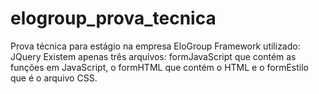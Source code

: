 # elogroup_prova_tecnica
Prova técnica para estágio na empresa EloGroup
Framework utilizado: JQuery
Existem apenas três arquivos: formJavaScript que contém as funções em JavaScript, o formHTML que contém o HTML e o formEstilo que é o arquivo CSS.
